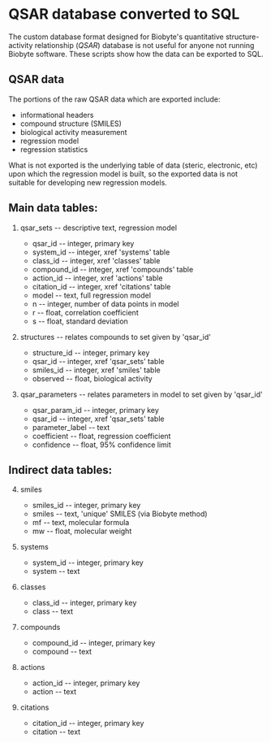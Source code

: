 # QSAR database converted to SQL

The custom database format designed for Biobyte's 
quantitative structure-activity relationship (*QSAR*) database is not useful
for anyone not running Biobyte software. These scripts show how the data can
be exported to SQL.

## QSAR data

The portions of the raw QSAR data which are exported include:

* informational headers
* compound structure (SMILES)
* biological activity measurement
* regression model
* regression statistics

What is not exported is the underlying table of data (steric, electronic, etc)
upon which the regression model is built, so the exported data is not suitable
for developing new regression models.

## Main data tables:

1. qsar_sets -- descriptive text, regression model
   * qsar_id          -- integer, primary key
   * system_id        -- integer, xref 'systems' table
   * class_id         -- integer, xref 'classes' table
   * compound_id      -- integer, xref 'compounds' table
   * action_id        -- integer, xref 'actions' table
   * citation_id      -- integer, xref 'citations' table
   * model            -- text, full regression model
   * n                -- integer, number of data points in model
   * r                -- float, correlation coefficient
   * s                -- float, standard deviation

2. structures -- relates compounds to set given by 'qsar_id'
   * structure_id     -- integer, primary key
   * qsar_id          -- integer, xref 'qsar_sets' table
   * smiles_id        -- integer, xref 'smiles' table
   * observed         -- float, biological activity

3. qsar_parameters -- relates parameters in model to set given by 'qsar_id'
   * qsar_param_id    -- integer, primary key
   * qsar_id          -- integer, xref 'qsar_sets' table
   * parameter_label  -- text
   * coefficient      -- float, regression coefficient
   * confidence       -- float, 95% confidence limit

## Indirect data tables:

4. smiles
   * smiles_id   -- integer, primary key
   * smiles      -- text, 'unique' SMILES (via Biobyte method)
   * mf          -- text, molecular formula
   * mw          -- float, molecular weight

5. systems
   * system_id   -- integer, primary key
   * system      -- text

6. classes
   * class_id    -- integer, primary key
   * class       -- text

7. compounds
   * compound_id -- integer, primary key
   * compound    -- text

8. actions
   * action_id   -- integer, primary key
   * action      -- text

9. citations
   * citation_id -- integer, primary key
   * citation    -- text
